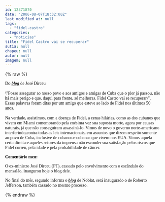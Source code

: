 ```yaml
---
id: 12371870
date: "2006-08-07T18:32:00Z"
last_modified_at: null
tags:
  - "fidel-castro"
categories:
  - "noticias"
title: "Fidel Castro vai se recuperar"
sutia: null
chapeu: null
autor: null
imagem: null
---
```

{% raw %}
<p><FONT face=Verdana></p>
<p><P>Do <STRONG><EM><A href=\"https://blogdodirceu.blig.ig.com.br/\" target=_blank>blog</A></EM></STRONG> de José Dirceu<BR><BR>\"Posso assegurar ao nosso povo e aos amigos e amigas de Cuba que o pior já passou, não há mais perigo e que, daqui para frente, só melhoras. Fidel Castro vai se recuperar\". Essas palavras foram ditas por um amigo que esteve ao lado de Fidel nos últimos 50 anos.<BR><BR>Na verdade, assistimos, com a doença de Fidel, a cenas hilárias, como as dos cubanos que vivem em Miami comemorando pela enésima vez sua suposta morte, agora por causas naturais, já que não conseguiram assassiná-lo. Vimos de novo o governo norte-americano interferindo,contra todas as leis internacionais, em assuntos que dizem respeito somente ao povo de Cuba, inclusive de cubanos e cubanas que vivem nos EUA. Vimos aquela certa direita e aqueles setores da imprensa não esconder sua satisfação pelos riscos que Fidel correu, pela idade e pela probabilidade de câncer.</P></p>
<p><P><STRONG>Comentário meu:</STRONG></P></p>
<p><P>O ex-ministro José Dirceu (PT), cassado pelo envolvimento com o escândalo do mensalão, inaugurou hoje o blog dele. </P></p>
<p><P>No final do mês, segundo informa o <STRONG><EM><A href=\"https://www.noblat.com.br/\" target=_blank>blog</A></EM></STRONG> de Noblat, será inaugurado o de Roberto Jefferson, também cassado no mesmo processo.</P></FONT> </p>
{% endraw %}